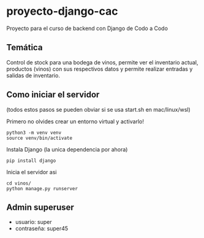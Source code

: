# proyecto-django-cac
Proyecto para el curso de backend con Django de Codo a Codo

## Temática

Control de stock para una bodega de vinos, permite ver el inventario actual, productos (vinos) con sus respectivos datos y permite realizar entradas y salidas de inventario.

## Como iniciar el servidor

(todos estos pasos se pueden obviar si se usa start.sh en mac/linux/wsl)

Primero no olvides crear un entorno virtual y activarlo!
```
python3 -m venv venv
source venv/bin/activate
```
Instala Django (la unica dependencia por ahora)
```
pip install django
```
Inicia el servidor asi
```
cd vinos/
python manage.py runserver
```

## Admin superuser
- usuario: super
- contraseña: super45